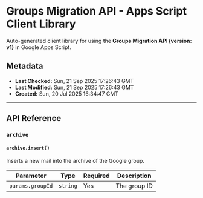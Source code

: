 # Groups Migration API - Apps Script Client Library

Auto-generated client library for using the **Groups Migration API (version: v1)** in Google Apps Script.

## Metadata

- **Last Checked:** Sun, 21 Sep 2025 17:26:43 GMT
- **Last Modified:** Sun, 21 Sep 2025 17:26:43 GMT
- **Created:** Sun, 20 Jul 2025 16:34:47 GMT



---

## API Reference

### `archive`

#### `archive.insert()`

Inserts a new mail into the archive of the Google group.

| Parameter | Type | Required | Description |
|---|---|---|---|
| `params.groupId` | `string` | Yes | The group ID |